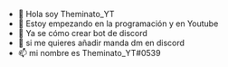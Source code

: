- 👋 Hola soy Theminato_YT
- 👀 Estoy empezando en la programación y en Youtube 
- 🌱 Ya se cómo crear bot de discord
- 💞️ si me quieres añadir manda dm en discord
- 📫 mi nombre es Theminato_YT#0539

<!---
TheminatoYT12/TheminatoYT12 is a ✨ special ✨ repository because its `README.md` (this file) appears on your GitHub profile.
You can click the Preview link to take a look at your changes.
--->
